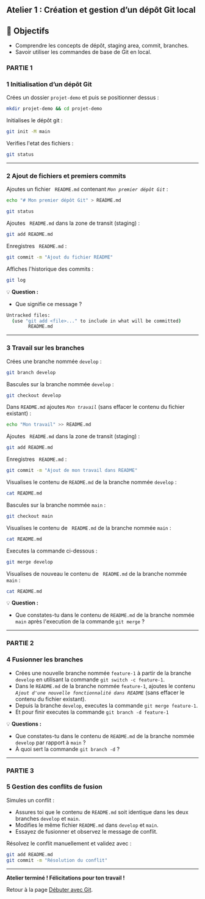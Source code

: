 ## Atelier 1 : Création et gestion d’un dépôt Git local

## 🎯 Objectifs
- Comprendre les concepts de dépôt, staging area, commit, branches.
- Savoir utiliser les commandes de base de Git en local.


### PARTIE 1

### 1 Initialisation d’un dépôt Git

Crées un dossier `projet-demo` et puis se positionner dessus :

```bash
mkdir projet-demo && cd projet-demo
```
Initialises le dépôt git :
```bash
git init -M main
```
Verifies l'etat des fichiers :

```bash
git status
```


---

### 2 Ajout de fichiers et premiers commits

Ajoutes un fichier ` README.md` contenant *` Mon premier dépôt Git `* : 

```bash
echo "# Mon premier dépôt Git" > README.md
```

```bash
git status
```

Ajoutes ` README.md` dans la zone de transit (staging) : 

```bash
git add README.md
```

Enregistres ` README.md` : 

```bash
git commit -m "Ajout du fichier README"
```
Affiches l'historique des commits : 

```bash
git log 
```

💡 **Question :**  
- Que signifie ce message ?

```bash
Untracked files:
  (use "git add <file>..." to include in what will be committed)
        README.md

```

---

### 3 Travail sur les branches

Crées une branche nommée `develop` : 

```bash
git branch develop
```

Bascules sur la branche nommée `develop` : 

```bash
git checkout develop
```

Dans `README.md` ajoutes *`Mon travail`* (sans effacer le contenu du fichier existant) : 

```bash
echo "Mon travail" >> README.md
```

Ajoutes ` README.md` dans la zone de transit (staging) : 

```bash
git add README.md
```

Enregistres ` README.md` : 

```bash
git commit -m "Ajout de mon travail dans README"
```

Visualises le contenu de `README.md` de la branche nommée `develop` : 

```bash
cat README.md
```

Bascules sur la branche nommée `main` : 

```bash
git checkout main
```

Visualises le contenu de ` README.md` de la branche nommée `main` : 

```bash
cat README.md
```

Executes la commande ci-dessous : 

```bash
git merge develop
```

Visualises de nouveau le contenu de ` README.md` de la branche nommée `main` : 

```bash
cat README.md
```

💡 **Question :**  
- Que constates-tu dans le contenu de `README.md` de la branche nommée `main` après l'execution de la commande `git merge` ?

---


### PARTIE 2

### 4 Fusionner les branches

- Crées une nouvelle branche nommée `feature-1` à partir de la branche `develop` en utilisant la commande `git switch -c feature-1`.
- Dans le `README.md` de la branche nommée `feature-1`, ajoutes le contenu *`Ajout d'une nouvelle fonctionnalité dans README`* (sans effacer le contenu du fichier existant).
- Depuis la branche `develop`, executes la commande `git merge feature-1`.
- Et pour finir executes la commande `git branch -d feature-1`

💡 **Questions :**  
- Que constates-tu dans le contenu de `README.md` de la branche nommée `develop` par rapport à `main` ? 
- À quoi sert la commande `git branch -d` ?


---

### PARTIE 3

### 5 Gestion des conflits de fusion

Simules un conflit :  
- Assures toi que le contenu de `README.md` soit identique dans les deux branches `develop` et `main`.
- Modifies le même fichier `README.md` dans `develop` et `main`.  
- Essayez de fusionner et observez le message de conflit.

Résolvez le conflit manuellement et validez avec :

```bash
git add README.md
git commit -m "Résolution du conflit"
```
---

**Atelier terminé ! Félicitations pour ton travail !**


Retour à la page [Débuter avec Git](README.md).